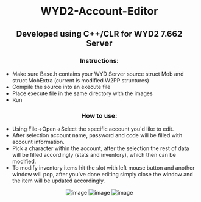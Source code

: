 
<h1 align="center">
WYD2-Account-Editor
</h1>
<h2 align="center">
Developed using C++/CLR for WYD2 7.662 Server
</h2>

<h3 align="center">
Instructions:
</h3>

* Make sure Base.h contains your WYD Server source struct Mob and struct MobExtra (current is modified W2PP structures)
* Compile the source into an execute file
* Place execute file in the same directory with the images
* Run
<h3 align="center">
How to use:
</h3>

* Using File->Open->Select the specific account you'd like to edit.
* After selection account name, password and code will be filled with account information.
* Pick a character within the account, after the selection the rest of data will be filled
accordingly (stats and inventory), which then can be modified.
* To modify inventory items hit the slot with left mouse button and another window will pop,
after you've done editing simply close the window and the item will be updated accordingly.

<div align="center">
  
![image](https://user-images.githubusercontent.com/39623990/128568638-72c67a5d-ee23-429d-a42c-fa0ee74bfdd6.png)
![image](https://user-images.githubusercontent.com/39623990/128568538-94694093-3951-4706-9b7c-8549984d213f.png)
![image](https://user-images.githubusercontent.com/39623990/128513669-b32fd400-e179-418d-9f36-e19e7c089a53.png)

</div>
